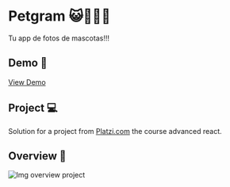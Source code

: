 # Petgram 😺🐶🐹🐰

Tu app de fotos de mascotas!!! 

## Demo 🚀

[View Demo](https://petgram-yadu-yadurani.vercel.app/)

## Project 💻

Solution for a project from [Platzi.com](www.platzi.com) the course advanced react.

## Overview 🔖

![Img overview project]()
